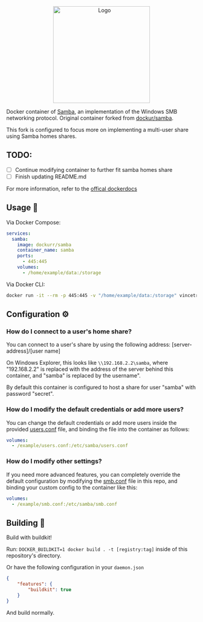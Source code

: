 <div align="center">
<a href="https://github.com/vincetrain/samba"><img src="https://raw.githubusercontent.com/dockur/samba/master/.github/logo.png" title="Logo" style="max-width:100%;" width="256" /></a>
</div>
<div align="center">

</div></h1>

Docker container of [Samba](https://www.samba.org/), an implementation of the Windows SMB networking protocol.
Original container forked from [dockur/samba](https://github.com/dockur/samba).

This fork is configured to focus more on implementing a multi-user share using Samba homes shares.

## TODO:
- [ ] Continue modifying container to further fit samba homes share
- [ ] Finish updating README.md

For more information, refer to the [offical dockerdocs](https://docs.docker.com/build/buildkit/#getting-started)

## Usage  🐳

Via Docker Compose:

```yaml
services:
  samba:
    image: dockurr/samba
    container_name: samba
    ports:
      - 445:445
    volumes:
      - /home/example/data:/storage
```

Via Docker CLI:

```bash
docker run -it --rm -p 445:445 -v "/home/example/data:/storage" vincetrain/samba
```

## Configuration ⚙️

### How do I connect to a user's home share?

You can connect to a user's share by using the following address: [server-address]/[user name]

On Windows Explorer, this looks like `\\192.168.2.2\samba`, where "192.168.2.2" is replaced with the address of the server behind this container, and "samba" is replaced by the username".

By default this container is configured to host a share for user "samba" with password "secret".  

### How do I modify the default credentials or add more users?

You can change the default credentials or add more users inside the provided [users.conf](https://github.com/vincetrain/samba/blob/master/users.conf) file, and binding the file into the container as follows:

```yaml
volumes:
  - /example/users.conf:/etc/samba/users.conf
```
### How do I modify other settings?

If you need more advanced features, you can completely override the default configuration by modifying the [smb.conf](https://github.com/vincetrain/samba/blob/master/smb.conf) file in this repo, and binding your custom config to the container like this:

```yaml
volumes:
  - /example/smb.conf:/etc/samba/smb.conf
```
## Building  🔨
Build with buildkit!

Run:
`DOCKER_BUILDKIT=1 docker build . -t [registry:tag]` inside of this repository's directory.

Or have the following configuration in your `daemon.json`
```json
{
    "features": {
        "buildkit": true
    }
}
```
And build normally.

